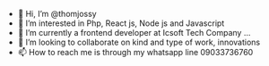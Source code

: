 - 👋 Hi, I’m @thomjossy
- 👀 I’m interested in Php, React js, Node js and Javascript
- 🌱 I’m currently a frontend developer at Icsoft Tech Company ...
- 💞️ I’m looking to collaborate on kind and type of work, innovations
- 📫 How to reach me is through my whatsapp line 09033736760

<!---
thomjossy/thomjossy is a ✨ special ✨ repository because its `README.md` (this file) appears on your GitHub profile.
You can click the Preview link to take a look at your changes.
--->
